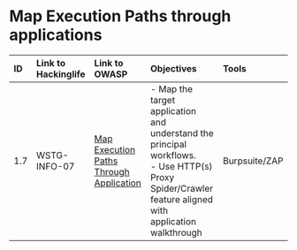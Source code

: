 
# Map Execution Paths through applications

|ID|Link to Hackinglife|Link to OWASP|Objectives|Tools|
|:---|:---|:---|:---|:---|
|1.7|WSTG-INFO-07|[Map Execution Paths Through Application](https://owasp.org/www-project-web-security-testing-guide/latest/4-Web_Application_Security_Testing/01-Information_Gathering/07-Map_Execution_Paths_Through_Application)|- Map the target application and understand the principal workflows.  <br>- Use HTTP(s) Proxy Spider/Crawler feature aligned with application walkthrough|Burpsuite/ZAP|
